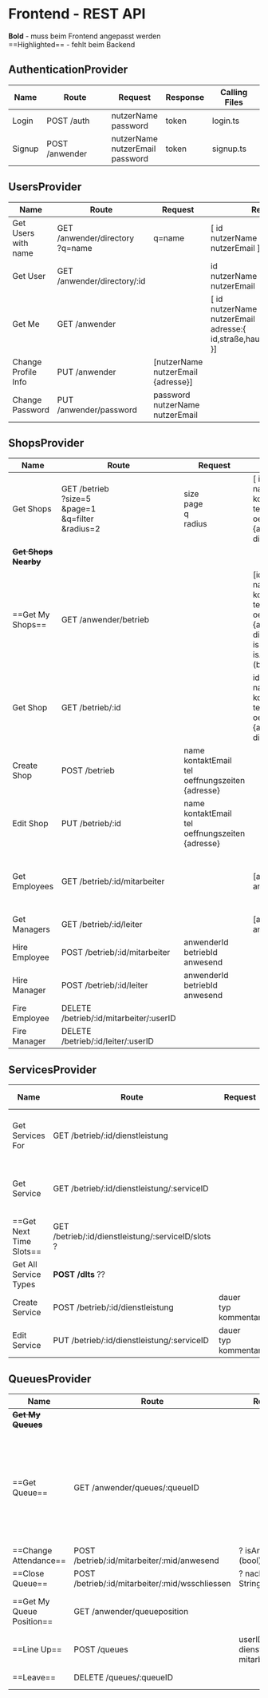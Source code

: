 # Frontend - REST API

**Bold** - muss beim Frontend angepasst werden  
==Highlighted== - fehlt beim Backend

## AuthenticationProvider


Name          	| Route            | Request                    | Response | Calling Files 
-----------------|------------------|-------------------------|----------|---
Login		 	 	| POST /auth       | nutzerName<br>password | token | login.ts
Signup          | POST /anwender   | nutzerName<br>nutzerEmail<br>password|token | signup.ts 


## UsersProvider

Name          	| Route            | Request                    | Response | Calling Files
-----------------|------------------|-------------------------|----------|---
Get Users with name | GET /anwender/directory<br>?q=name | q=name| [ id<br>nutzerName<br>nutzerEmail ] | coworkers.ts
Get User | GET /anwender/directory/:id | | id<br>nutzerName<br>nutzerEmail
Get Me | GET /anwender | | [ id<br>nutzerName<br>nutzerEmail<br>adresse:{<br>id,straße,hausNummer,plz,stadt<br>}] | edit-profile.ts
Change Profile Info | PUT /anwender | [nutzerName<br>nutzerEmail<br>{adresse}] | | edit-profile.ts
Change Password | PUT /anwender/password | password<br>nutzerName<br>nutzerEmail | | edit-password.ts


## ShopsProvider

Name          	| Route            | Request                    | Response | Calling Files 
-----------------|------------------|-------------------------|----------|---
Get Shops | GET /betrieb<br>?size=5<br>&page=1<br>&q=filter<br>&radius=2 | size<br>page<br>q<br>radius | [ id<br>name<br>kontaktEmail<br>tel<br>oeffnungszeiten<br>{adresse}<br>distanz ] | dashboard.ts<br>shops.ts
**~~Get Shops Nearby~~** | | | 
==Get My Shops== | GET /anwender/betrieb | | [id<br>name<br>kontaktEmail<br>tel<br>oeffnungszeiten<br>{adresse}<br>distanz<br>isLeiter (bool)<br>isAnwesend (bool)] | dashboard.ts<br>my-shops.ts
Get Shop | GET /betrieb/:id | | id<br>name<br>kontaktEmail<br>tel<br>oeffnungszeiten<br>{adresse}<br>distanz | my-shop-single.ts<br>shop-info.ts<br>shop-single.ts
Create Shop | POST /betrieb | name<br>kontaktEmail<br>tel<br>oeffnungszeiten<br>{adresse} | | shop-info.ts
Edit Shop | PUT /betrieb/:id | name<br>kontaktEmail<br>tel<br>oeffnungszeiten<br>{adresse} | | shop-info.ts
Get Employees | GET /betrieb/:id/mitarbeiter | | [anwenderId<br>anwesend] | my-shop-single.ts<br>service-single.ts<br>shop-single.ts
Get Managers | GET /betrieb/:id/leiter | | [anwenderId<br>anwesend] | my-shop-single.ts
Hire Employee | POST /betrieb/:id/mitarbeiter | anwenderId<br>betriebId<br>anwesend | | coworkers.ts<br>my-shop-single.ts
Hire Manager | POST /betrieb/:id/leiter | anwenderId<br>betriebId<br>anwesend | | coworkers.ts<br>my-shop-single.ts
Fire Employee | DELETE /betrieb/:id/mitarbeiter/:userID | | | my-shop-single.ts 
Fire Manager | DELETE /betrieb/:id/leiter/:userID | | | my-shop-single.ts



## ServicesProvider

Name          	| Route            | Request                    | Response | Calling Files
-----------------|------------------|-------------------------|----------|---
Get Services For | GET /betrieb/:id/dienstleistung | | [ serviceID<br>typ] | my-shop-single.ts<br>shop-single.ts
Get Service | GET /betrieb/:id/dienstleistung/:serviceID | | serviceID<br>betriebID<br>typ<br>dauer<br>kommentar | service-info.ts<br>service-single.ts
==Get Next Time Slots== | GET /betrieb/:id/dienstleistung/:serviceID/slots ? | | [{anwenderId, time}] | **service-single.ts**
Get All Service Types | **POST /dlts** ?? | | [ *strings* ] | service-info.ts
Create Service | POST /betrieb/:id/dienstleistung | dauer<br>typ<br>kommentar | | service-info.ts
Edit Service | PUT /betrieb/:id/dienstleistung/:serviceID | dauer<br>typ<br>kommentar | | service-info.ts




## QueuesProvider

Name          	| Route            | Request                    | Response | Calling Files
-----------------|------------------|-------------------------|----------|---
**~~Get My Queues~~** | 
==Get Queue==     | GET /anwender/queues/:queueID | | queueID<br>betriebID<br>serviceID<br>**~~name~~**<br>dienstleistung<br>wsoffen<br>[ kunden:<br> {nutzerName<br> userID<br> uhrzeit}<br>] | my-queue-single.ts
==Change Attendance== | POST /betrieb/:id/mitarbeiter/:mid/anwesend | ? isAnwesend (bool) | | **my-queue.single.ts**
==Close Queue== | POST /betrieb/:id/mitarbeiter/:mid/wsschliessen | ? nachricht: String | | **my-queue.single.ts**
==Get My Queue Position== | GET /anwender/queueposition | | uhrzeit<br>mitarbeiterID<br>betriebID<br>positionID | dashboard.ts<br>my-queue-position.ts
==Line Up== | POST /queues |userID<br>dienstleistungID<br>mitarbeiterID | | service-single.ts
==Leave== | DELETE /queues/:queueID | | | my-queue.position.ts
